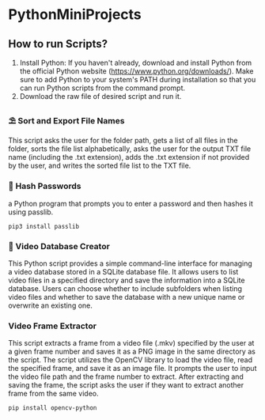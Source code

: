 # PythonMiniProjects
## How to run Scripts?
1. Install Python: If you haven't already, download and install Python from the official Python website (https://www.python.org/downloads/). Make sure to add Python to your system's PATH during installation so that you can run Python scripts from the command prompt.
2. Download the raw file of desired script and run it.
### ⛱️ Sort and Export File Names
This script asks the user for the folder path, gets a list of all files in the folder, sorts the file list alphabetically, asks the user for the output TXT file name (including the .txt extension), adds the .txt extension if not provided by the user, and writes the sorted file list to the TXT file.
### 🧮 Hash Passwords
a Python program that prompts you to enter a password and then hashes it using passlib.
```
pip3 install passlib
```
### 🎥 Video Database Creator
This Python script provides a simple command-line interface for managing a video database stored in a SQLite database file. It allows users to list video files in a specified directory and save the information into a SQLite database. Users can choose whether to include subfolders when listing video files and whether to save the database with a new unique name or overwrite an existing one.
### Video Frame Extractor
This script extracts a frame from a video file (.mkv) specified by the user at a given frame number and saves it as a PNG image in the same directory as the script. The script utilizes the OpenCV library to load the video file, read the specified frame, and save it as an image file. It prompts the user to input the video file path and the frame number to extract. After extracting and saving the frame, the script asks the user if they want to extract another frame from the same video.
```
pip install opencv-python
```
